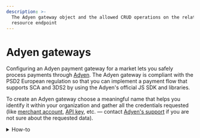 ```yaml
---
description: >-
  The Adyen gateway object and the allowed CRUD operations on the related
  resource endpoint
---
```


# Adyen gateways

Configuring an Adyen payment gateway for a market lets you safely process payments through [Adyen](https://docs.adyen.com). The Adyen gateway is compliant with the PSD2 European regulation so that you can implement a payment flow that supports SCA and 3DS2 by using the Adyen's official JS SDK and libraries.

To create an Adyen gateway choose a meaningful name that helps you identify it within your organization and gather all the credentials requested (like [merchant account](https://docs.adyen.com/account/manage-account-structure), [API key](https://docs.adyen.com/development-resources/api-credentials), etc. — contact [Adyen's support](https://www.adyen.help/hc/en-us) if you are not sure about the requested data).

<details>

<summary>How-to</summary>

Check the related [guide](https://docs.commercelayer.io/developers/v/how-tos/payments/adyen) to learn more on how Commerce Layer handles the server-side part of the integration process with Adyen.

</details>
